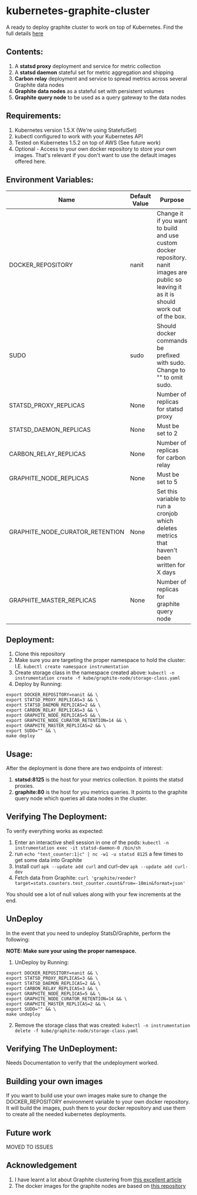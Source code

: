 # kubernetes-graphite-cluster

A ready to deploy graphite cluster to work on top of Kubernetes.
Find the full details [here](https://medium.com/@erezrabih/creating-a-graphite-cluster-on-kubernetes-6b402a8a7438#.yyaz16gzq)

## Contents:
1. A **statsd proxy** deployment and service for metric collection
2. A **statsd daemon** stateful set for metric aggregation and shipping
2. **Carbon relay** deployment and service to spread metrics across several Graphite data nodes
3. **Graphite data nodes** as a stateful set with persistent volumes
4. **Graphite query node** to be used as a query gateway to the data nodes

## Requirements:
1. Kubernetes version 1.5.X (We're using StatefulSet)
2. kubectl configured to work with your Kubernetes API
3. Tested on Kubernetes 1.5.2 on top of AWS (See future work)
4. Optional - Access to your own docker repository to store your own images. That's relevant if you don't want to use the default images offered here.

## Environment Variables:
| Name                            | Default Value | Purpose                                                                                                                                     | Can be changed? |
|---------------------------------|---------------|---------------------------------------------------------------------------------------------------------------------------------------------|-----------------|
| DOCKER_REPOSITORY               | nanit         | Change it if you want to build and use custom docker repository. nanit images are public so leaving it as it is should work out of the box. | Yes             |
| SUDO                            | sudo          | Should docker commands be prefixed with sudo. Change to "" to omit sudo.                                                                    | Yes             |
| STATSD_PROXY_REPLICAS           | None          | Number of replicas for statsd proxy                                                                                                         | Yes             |
| STATSD_DAEMON_REPLICAS          | None          | Must be set to 2                                                                                                                            | No              |
| CARBON_RELAY_REPLICAS           | None          | Number of replicas for carbon relay                                                                                                         | Yes             |
| GRAPHITE_NODE_REPLICAS          | None          | Must be set to 5                                                                                                                            | No              |
| GRAPHITE_NODE_CURATOR_RETENTION | None          | Set this variable to run a cronjob which deletes metrics that haven't been written for X days                                               | Yes             |
| GRAPHITE_MASTER_REPLICAS        | None          | Number of replicas for graphite query node                                                                                                  | Yes             |

## Deployment:
1. Clone this repository
2. Make sure you are targeting the proper namespace to hold the cluster: I.E. `kubectl create namespace instrumentation`
3. Create storage class in the namespace created above: `kubectl -n instrumentation create -f kube/graphite-node/storage-class.yaml`
4. Deploy by Running:
```
export DOCKER_REPOSITORY=nanit && \
export STATSD_PROXY_REPLICAS=3 && \
export STATSD_DAEMON_REPLICAS=2 && \
export CARBON_RELAY_REPLICAS=3 && \
export GRAPHITE_NODE_REPLICAS=5 && \
export GRAPHITE_NODE_CURATOR_RETENTION=14 && \
export GRAPHITE_MASTER_REPLICAS=2 && \
export SUDO="" && \
make deploy
```

## Usage:
After the deployment is done there are two endpoints of interest:

1. **statsd:8125** is the host for your metrics collection. It points the statsd proxies.
2. **graphite:80** is the host for you metrics queries. It points to the graphite query node which queries all data nodes in the cluster.


## Verifying The Deployment:
To verify everything works as expected:

1. Enter an interactive shell session in one of the pods: `kubectl -n instrumentation exec -it statsd-daemon-0 /bin/sh`
2. run `echo "test_counter:1|c" | nc -w1 -u statsd 8125` a few times to get some data into Graphite
3. Install curl `apk --update add curl` and curl-dev `apk --update add curl-dev`
4. Fetch data from Graphite: `curl 'graphite/render?target=stats.counters.test_counter.count&from=-10min&format=json'`

You should see a lot of null values along with your few increments at the end.


## UnDeploy

In the event that you need to undeploy StatsD/Graphite, perform the following:

**NOTE: Make sure your using the proper namespace.**

1. UnDeploy by Running:
```
export DOCKER_REPOSITORY=nanit && \
export STATSD_PROXY_REPLICAS=3 && \
export STATSD_DAEMON_REPLICAS=2 && \
export CARBON_RELAY_REPLICAS=3 && \
export GRAPHITE_NODE_REPLICAS=5 && \
export GRAPHITE_NODE_CURATOR_RETENTION=14 && \
export GRAPHITE_MASTER_REPLICAS=2 && \
export SUDO="" && \
make undeploy
```
2. Remove the storage class that was created: `kubectl -n instrumentation delete -f kube/graphite-node/storage-class.yaml`


## Verifying The UnDeployment:

Needs Documentation to verify that the undeployment worked.


## Building your own images
If you want to build use your own images make sure to change the DOCKER_REPOSITORY environment variable to your own docker repository.
It will build the images, push them to your docker repository and use them to create all the needed kubernetes deployments.

## Future work

MOVED TO ISSUES

## Acknowledgement

1. I have learnt a lot about Graphite clustering from [this excellent article](https://grey-boundary.io/the-architecture-of-clustering-graphite)
2. The docker images for the graphite nodes are based on [this repository](https://github.com/nickstenning/docker-graphite)
